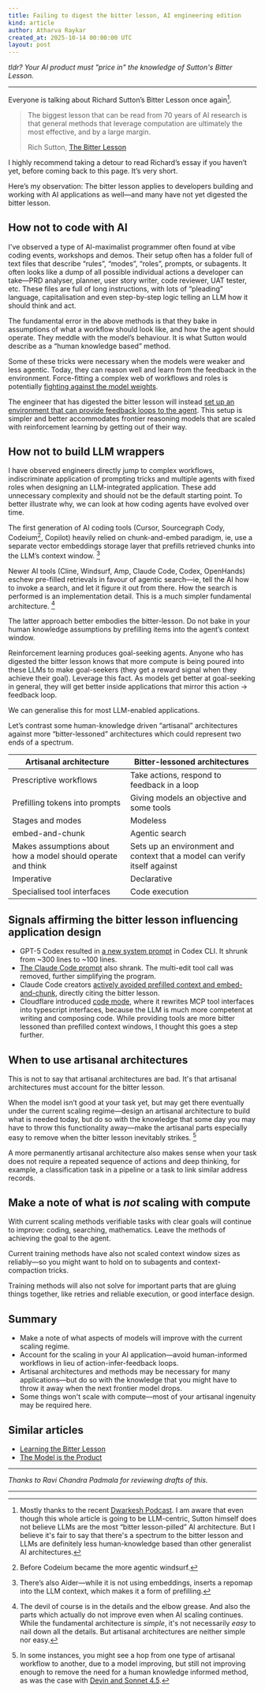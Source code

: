 ```yaml
---
title: Failing to digest the bitter lesson, AI engineering edition
kind: article
author: Atharva Raykar
created_at: 2025-10-14 00:00:00 UTC
layout: post
---
```

*tldr? Your AI product must "price in" the knowledge of Sutton's Bitter Lesson.*

---

Everyone is talking about Richard Sutton’s Bitter Lesson once again[^1].

> The biggest lesson that can be read from 70 years of AI research is that general methods that leverage computation are ultimately the most  effective, and by a large margin.
> 
> 
> Rich Sutton, [The Bitter Lesson](http://www.incompleteideas.net/IncIdeas/BitterLesson.html)
> 

I highly recommend taking a detour to read Richard’s essay if you haven’t yet, before coming back to this page. It’s very short.

Here’s my observation: The bitter lesson applies to developers building and working with AI applications as well—and many have not yet digested the bitter lesson.

## How not to code with AI

I've observed a type of AI-maximalist programmer often found at vibe coding events, workshops and demos. Their setup often has a folder full of text files that describe “rules”, “modes”, “roles”, prompts, or subagents. It often looks like a dump of all possible individual actions a developer can take—PRD analyser, planner, user story writer, code reviewer, UAT tester, etc. These files are full of long instructions, with lots of “pleading” language, capitalisation and even step-by-step logic telling an LLM how it should think and act.

The fundamental error in the above methods is that they bake in assumptions of what a workflow should look like, and how the agent should operate. They meddle with the model’s behaviour. It is what Sutton would describe as a “human knowledge based” method.

Some of these tricks were necessary when the models were weaker and less agentic. Today, they can reason well and learn from the feedback in the environment. Force-fitting a complex web of workflows and roles is potentially [fighting against the model weights](https://x.com/dbreunig/status/1965855381529436639).

The engineer that has digested the bitter lesson will instead [set up an environment that can provide feedback loops to the agent](https://simonwillison.net/2025/Sep/30/designing-agentic-loops/). This setup is simpler and better accommodates frontier reasoning models that are scaled with reinforcement learning by getting out of their way.

## How not to build LLM wrappers

I have observed engineers directly jump to complex workflows, indiscriminate application of prompting tricks and multiple agents with fixed roles when designing an LLM-integrated application. These add unnecessary complexity and should not be the default starting point. To better illustrate why, we can look at how coding agents have evolved over time.

The first generation of AI coding tools (Cursor, Sourcegraph Cody, Codeium[^2], Copilot) heavily relied on chunk-and-embed paradigm, ie, use a separate vector embeddings storage layer that prefills retrieved chunks into the LLM’s context window. [^3]

Newer AI tools (Cline, Windsurf, Amp, Claude Code, Codex, OpenHands) eschew pre-filled retrievals in favour of agentic search—ie, tell the AI how to invoke a search, and let it figure it out from there. How the search is performed is an implementation detail. This is a much simpler fundamental architecture. [^details]

The latter approach better embodies the bitter-lesson. Do not bake in your human knowledge assumptions by prefilling items into the agent’s context window.

Reinforcement learning produces goal-seeking agents. Anyone who has digested the bitter lesson knows that more compute is being poured into these LLMs to make goal-seekers (they get a reward signal when they achieve their goal). Leverage this fact. As models get better at goal-seeking in general, they will get better inside applications that mirror this action → feedback loop.

We can generalise this for most LLM-enabled applications.

Let’s contrast some human-knowledge driven “artisanal” architectures against more “bitter-lessoned” architectures which could represent two ends of a spectrum.

| Artisanal architecture | Bitter-lessoned architectures |
| --- | --- |
| Prescriptive workflows | Take actions, respond to feedback in a loop |
| Prefilling tokens into prompts | Giving models an objective and some tools |
| Stages and modes | Modeless |
| embed-and-chunk | Agentic search |
| Makes assumptions about how a model should operate and think | Sets up an environment and context that a model can verify itself against |
| Imperative | Declarative |
| Specialised tool interfaces | Code execution |

## Signals affirming the bitter lesson influencing application design

- GPT-5 Codex resulted in [a new system prompt](https://github.com/openai/codex/blob/main/codex-rs/core/prompt.md) in Codex CLI. It shrunk from ~300 lines to ~100 lines.
- [The Claude Code prompt](https://github.com/marckrenn/cc-mvp-prompts/compare/v1.0.128...v2.0.0) also shrank. The multi-edit tool call was removed, further simplifying the program.
- Claude Code creators [actively avoided prefilled context and embed-and-chunk](https://www.latent.space/i/163091105/memory-and-the-future-of-context), directly citing the bitter lesson.
- Cloudflare introduced [code mode](https://blog.cloudflare.com/code-mode/), where it rewrites MCP tool interfaces into typescript interfaces, because the LLM is much more competent at writing and composing code. While providing tools are more bitter lessoned than prefilled context windows, I thought this goes a step further.

## When to use artisanal architectures

This is not to say that artisanal architectures are bad. It's that artisanal architectures must account for the bitter lesson.

When the model isn’t good at your task yet, but may get there eventually under the current scaling regime—design an artisanal architecture to build what is needed today, but do so with the knowledge that some day you may have to throw this functionality away—make the artisanal parts especially easy to remove when the bitter lesson inevitably strikes. [^4]

A more permanently artisanal architecture also makes sense when your task does not require a repeated sequence of actions and deep thinking, for example, a classification task in a pipeline or a task to link similar address records.

## Make a note of what is *not* scaling with compute

With current scaling methods verifiable tasks with clear goals will continue to improve: coding, searching, mathematics. Leave the methods of achieving the goal to the agent.

Current training methods have also not scaled context window sizes as reliably—so you might want to hold on to subagents and context-compaction tricks.

Training methods will also not solve for important parts that are gluing things together, like retries and reliable execution, or good interface design.

## Summary

- Make a note of what aspects of models will improve with the current scaling regime.
- Account for the scaling in your AI application—avoid human-informed workflows in lieu of action-infer-feedback loops.
- Artisanal architectures and methods may be necessary for many applications—but do so with the knowledge that you might have to throw it away when the next frontier model drops.
- Some things won't scale with compute—most of your artisanal ingenuity may be required here.

## Similar articles

- [Learning the Bitter Lesson](https://rlancemartin.github.io/2025/07/30/bitter_lesson/)
- [The Model is the Product](https://vintagedata.org/blog/posts/model-is-the-product)

---

_Thanks to Ravi Chandra Padmala for reviewing drafts of this._

---

[^1]: Mostly thanks to the recent [Dwarkesh Podcast](https://www.youtube.com/watch?v=21EYKqUsPfg). I am aware that even though this whole article is going to be LLM-centric, Sutton himself does not believe LLMs are the most “bitter lesson-pilled” AI architecture. But I believe it's fair to say that there's a spectrum to the bitter lesson and LLMs are definitely less human-knowledge based than other generalist AI architectures.

[^2]: Before Codeium became the more agentic windsurf.

[^3]: There’s also Aider—while it is not using embeddings, inserts a repomap into the LLM context, which makes it a form of prefilling.

[^details]: The devil of course is in the details and the elbow grease. And also the parts which actually do not improve even when AI scaling continues. While the fundamental architecture is _simple_, it's not necessarily _easy_ to nail down all the details. But artisanal architectures are neither simple nor easy.

[^4]: In some instances, you might see a hop from one type of artisanal workflow to another, due to a model improving, but still not improving enough to remove the need for a human knowledge informed method, as was the case with [Devin and Sonnet 4.5](https://cognition.ai/blog/devin-sonnet-4-5-lessons-and-challenges).
